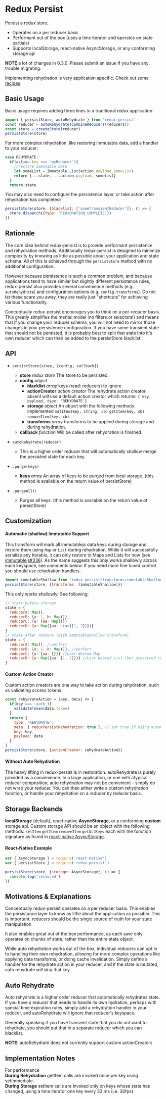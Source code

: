# Redux Persist
Persist a redux store.

* Operates on a per reducer basis
* Performant out of the box (uses a time iterator and operates on state partials)
* Supports localStorage, react-native AsyncStorage, or any conforming storage api

**NOTE** a lot of changes in 0.3.0. Please submit an issue if you have any trouble migrating.

Implementing rehydration is very application specific. Check out some [recipes](https://github.com/rt2zz/redux-persist/blob/master/docs/recipes.md).

## Basic Usage
Basic usage requires adding three lines to a traditional redux application:
```js
import { persistStore, autoRehydrate } from 'redux-persist'
const reducer = autoRehydrate(combineReducers(reducers))
const store = createStore(reducer)
persistStore(store)
```
For more complex rehydration, like restoring immutable data, add a handler to your reducer:
```js
case REHYDRATE:
  if(action.key === 'myReducer'){
    //restore immutable data
    let someList = Immutable.List(action.payload.someList)
    return {...state, ...action.payload, someList}
  }
  return state
```
You may also need to configure the persistence layer, or take action after rehydration has completed:
```js
persistStore(store, {blacklist: ['someTransientReducer']}, () => {
  store.dispatch({type: 'REHYDRATION_COMPLETE'})
})
```

## Rationale
The core idea behind redux-persist is to provide performant persistence and rehydration methods. Additionally redux-persist is designed to minimize complexity by knowing as little as possible about your application and state schema. All of this is achieved through the `persistStore` method with no additional configuration.

However because persistence is such a common problem, and because applications tend to have similar but slightly different persistence rules, redux-persist also provides several convenience methods (e.g. `autoRehydrate`) and configuration options (e.g. `config.transforms`). Do not let these scare you away, they are really just "shortcuts" for achieving various functionality.

Conceptually redux-persist encourages you to think on a per-reducer basis. This greatly simplifies the mental model (no filters or selectors!) and means that if you change your reducer schema, you will not need to mirror those changes in your persistence configuration. If you have some transient state that should not be persisted, it is probably best to split that state into it's own reducer which can then be added to the persistStore blacklist.

## API
- `persistStore(store, [config, callback])`
  - **store** *redux store* The store to be persisted.
  - **config** *object*
    - **blacklist** *array* keys (read: reducers) to ignore
    - **actionCreator** *action creator* The rehydrate action creator. absent will use a default action creator which returns: `{ key, payload, type: 'REHYDRATE'}`
    - **storage** *object* An object with the following methods implemented `setItem(key, string, cb)` `getItem(key, cb)` `removeItem(key, cb)`
    - **transforms** *array* transforms to be applied during storage and during rehydration.
  - **callback** *function* Will be called after rehydration is finished.

- `autoRehydrate(reducer)`
  - This is a higher order reducer that will automatically shallow merge the persisted state for each key.

- `.purge(keys)`
  - **keys** *array* An array of keys to be purged from local storage. (this method is available on the return value of persistStore)

- `.purgeAll()`
  -  Purges all keys. (this method is available on the return value of persistStore)

## Customization
#### Automatic (shallow) Immutable Support
This transform will mark all immutablejs data keys during storage and restore them using `Map` or `List` during rehydration. While it will successfully serialize any Iterable, it can only restore to Maps and Lists for now (see [immutablejs#336](https://github.com/facebook/immutable-js/issues/336)). As the name suggests this only works shallowly across each keyspace, see comments below. If you need more fine tuned control you should use rehydration handlers.
```js
import immutableShallow from 'redux-persist/transforms/immutableShallow'
persistStore(store, {transforms: [immutableShallow]})
```
This only works shallowly! See following:
```js
// state before storage
state = {
  reducerA: Map(),
  reducerB: {a: 1, b: Map()},
  reducerC: {a: {aa: Map()}}
  reducerD: {a: Map({aa: List([1, 2])})}
}
// state after restore (with immutableShallow transform)
state = {
  reducerA: Map(), //perfect
  reducerB: {a: 1, b: Map()}, //perfect
  reducerC: {a: {aa: {}}} //Lost Nested Map
  reducerD: {a: Map({aa: [1, 2]})} //Lost Nested List (but preserved top level Map)
}
```

#### Custom Action Creator
Custom action creators are one way to take action during rehydration, such as validating access tokens.
```js
const rehydrateAction = (key, data) => {
  if(key === 'auth'){
    validateToken(data.token)
  }
  return {
    type: 'REHYDRATE',
    meta: { reduxPersistRehydration: true }, // set true if using autoRehydrate
    key: key,
    payload: data
  }
}
persistStore(store, {actionCreator: rehydrateAction})
```
#### Without Auto Rehydration
The heavy lifting in redux-persist is in restoration. autoRehydrate is purely provided as a convenience. In a large application, or one with atypical reducer composition, auto rehydration may not be convenient - simply do not wrap your reducer. You can then either write a custom rehydration function, or handle your rehydration on a reducer by reducer basis.

## Storage Backends
**localStorage** (default), react-native **AsyncStorage**, or a conforming **custom** storage api. Custom storage API should be an object with the following methods: `setItem` `getItem` `removeItem` `getAllKeys` each with the function signature as found in [react-native AsyncStorage](http://facebook.github.io/react-native/docs/asyncstorage.html#content).


#### React-Native Example
```js
var { AsyncStorage } = require('react-native')
var { persistStore } = require('redux-persist')

persistStore(store, {storage: AsyncStorage}, () => {
  console.log('restored')
})
```

## Motivations & Explanations
Conceptually redux-persist operates on a per reducer basis. This enables the persistance layer to know as little about the application as possible. This is important, reducers should be the single source of truth for your state manipulation.

It also enables great out of the box performance, as each save only operates on chunks of state, rather than the entire state object.

While auto rehydration works out of the box, individual reducers can opt in to handling their own rehydration, allowing for more complex operations like applying data transforms, or doing cache invalidation. Simply define a handler for the rehydrate action in your reducer, and if the state is mutated, auto rehydrate will skip that key.

## Auto Rehydrate
Auto rehydrate is a higher order reducer that automatically rehydrates state. If you have a reducer that needs to handle its own hydration, perhaps with special time expiration rules, simply add a rehydration handler in your reducer, and autoRehydrate will ignore that reducer's keyspace.

Generally speaking if you have transient state that you do not want to rehydrate, you should put that in a separate reducer which you can blacklist.

**NOTE**: autoRehydrate does not currently support custom actionCreators

## Implementation Notes
For performance  
**During Rehydration** getItem calls are invoked once per key using setImmediate.  
**During Storage** setItem calls are invoked only on keys whose state has changed, using a time iterator one key every 33 ms (i.e. 30fps)  
